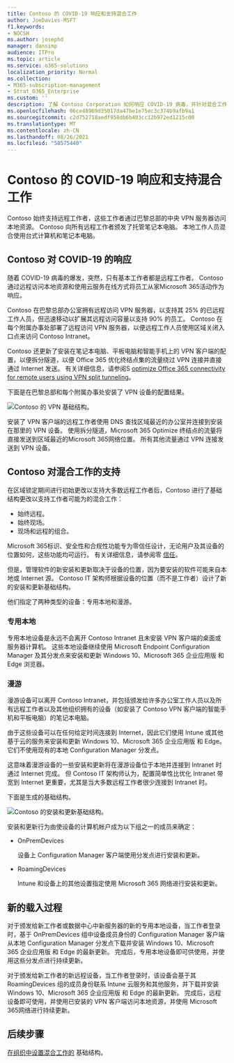 ```yaml
---
title: Contoso 的 COVID-19 响应和支持混合工作
author: JoeDavies-MSFT
f1.keywords:
- NOCSH
ms.author: josephd
manager: dansimp
audience: ITPro
ms.topic: article
ms.service: o365-solutions
localization_priority: Normal
ms.collection:
- M365-subscription-management
- Strat_O365_Enterprise
ms.custom: ''
description: 了解 Contoso Corporation 如何响应 COVID-19 病毒，并针对混合工作设计其软件安装和更新基础结构。
ms.openlocfilehash: 06ce48969d35017da47be1e75ec3c374b9afb9a1
ms.sourcegitcommit: c2d752718aedf958db6b403cc12b972ed1215c00
ms.translationtype: MT
ms.contentlocale: zh-CN
ms.lasthandoff: 08/26/2021
ms.locfileid: "58575440"
---
```

# <a name="contosos-covid-19-response-and-support-for-hybrid-work"></a>Contoso 的 COVID-19 响应和支持混合工作

Contoso 始终支持远程工作者，这些工作者通过巴黎总部的中央 VPN 服务器访问本地资源。 Contoso 向所有远程工作者颁发了托管笔记本电脑。 本地工作人员混合使用台式计算机和笔记本电脑。

## <a name="contosos-response-to-covid-19"></a>Contoso 对 COVID-19 的响应

随着 COVID-19 病毒的爆发，突然，只有基本工作者都是远程工作者。 Contoso 通过远程访问本地资源和使用云服务在线方式将员工从家Microsoft 365活动作为响应。

Contoso 在巴黎总部办公室拥有远程访问 VPN 服务器，以支持其 25% 的已远程工作人员，但迅速移动以扩展其远程访问容量以支持 90% 的员工。 Contoso 在每个附属办事处部署了远程访问 VPN 服务器，以便远程工作人员使用区域关闭入口点来访问 Contoso Intranet。

Contoso 还更新了安装在笔记本电脑、平板电脑和智能手机上的 VPN 客户端的配置，以便拆分隧道，以便 Office 365 优化终结点集的流量绕过 VPN 连接并直接通过 Internet 发送。 有关详细信息，请参阅S [optimize Office 365 connectivity for remote users using VPN split tunneling](../enterprise/microsoft-365-vpn-split-tunnel.md)。

下面是在巴黎总部和每个附属办事处安装了 VPN 设备的配置结果。 

![Contoso 的 VPN 基础结构。](../media/contoso-remote-onsite-work/contoso-vpn-infrastructure.png)

安装了 VPN 客户端的远程工作者使用 DNS 查找区域最近的办公室并连接到安装在那里的 VPN 设备。 使用拆分隧道，Microsoft 365 Optimize 终结点的流量将直接发送到区域最近的Microsoft 365网络位置。 所有其他流量通过 VPN 连接发送到 VPN 设备。

## <a name="contosos-support-for-hybrid-work"></a>Contoso 对混合工作的支持

在区域锁定期间进行初始更改以支持大多数远程工作者后，Contoso 进行了基础结构更改以支持工作者可能为的混合工作：

- 始终远程。
- 始终现场。
- 现场和远程的组合。

Microsoft 365标识、安全性和合规性功能专为零信任设计，无论用户及其设备的位置如何，这些功能均可运行。 有关详细信息，请参阅零 [信任](https://www.microsoft.com/security/business/zero-trust)。

但是，管理软件的新安装和更新取决于设备的位置，因为要安装的软件可能来自本地或 Internet 源。 Contoso IT 架构师根据设备的位置（而不是工作者）设计了新的安装和更新基础结构。

他们指定了两种类型的设备：专用本地和漫游。

### <a name="dedicated-on-premises"></a>专用本地

专用本地设备是永远不会离开 Contoso Intranet 且未安装 VPN 客户端的桌面或服务器计算机。 这些本地设备继续使用 Microsoft Endpoint Configuration Manager 及其分发点来安装和更新 Windows 10、Microsoft 365 企业应用版 和 Edge 浏览器。

### <a name="roaming"></a>漫游

漫游设备可以离开 Contoso Intranet，并包括颁发给许多办公室工作人员以及所有远程工作者以及其他组织拥有的设备（如安装了 Contoso VPN 客户端的智能手机和平板电脑）的笔记本电脑。 

由于这些设备可以在任何给定时间连接到 Internet，因此它们使用 Intune 或其他基于云的服务来安装和更新 Windows 10、Microsoft 365 企业应用版 和 Edge。 它们不使用现有的本地 Configuration Manager 分发点。

这意味着漫游设备的一些安装和更新将在漫游设备位于本地并连接到 Intranet 时通过 Internet 完成。 但 Contoso IT 架构师认为，配置简单性比优化 Intranet 带宽到 Internet 更重要，尤其是当大多数远程工作者很少连接到 Intranet 时。

下面是生成的基础结构。

![Contoso 的安装和更新基础结构。](../media/contoso-remote-onsite-work/contoso-updates-infrastructure.png)

安装和更新行为由使设备的计算机帐户成为以下组之一的成员来确定：

- OnPremDevices

  设备上 Configuration Manager 客户端使用分发点进行安装和更新。

- RoamingDevices

  Intune 和设备上的其他设置指定使用 Microsoft 365 网络进行安装和更新。

## <a name="new-onboarding-process"></a>新的载入过程

对于颁发给新工作者或数据中心中新服务器的新的专用本地设备，当工作者登录时，基于 OnPremDevices 组中设备成员身份的 Configuration Manager 客户端从本地 Configuration Manager 分发点下载并安装 Windows 10、Microsoft 365 企业应用版 和 Edge 的最新更新。 完成后，专用本地设备即可供使用，并使用这些分发点进行持续更新。

对于颁发给新工作者的新远程设备，当工作者登录时，该设备会基于其 RoamingDevices 组的成员身份联系 Intune 云服务和其他服务，并下载并安装 Windows 10、Microsoft 365 企业应用版 和 Edge 的最新更新。 完成后，远程设备即可使用，并使用已安装的 VPN 客户端访问本地资源，并使用 Microsoft 365网络进行持续更新。

## <a name="next-step"></a>后续步骤

[在组织中设置混合工作的](empower-people-to-work-remotely.md) 基础结构。
